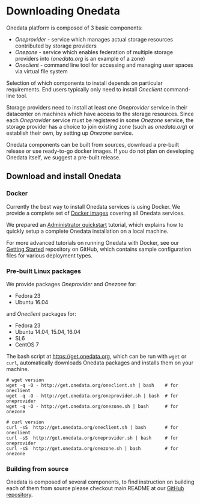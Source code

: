 # Downloading Onedata

Onedata platform is composed of 3 basic components:
 * *Oneprovider* - service which manages actual storage resources contributed by storage providers
 * *Onezone* - service which enables federation of multiple storage providers into (*onedata.org* is an example of a zone)
 * *Oneclient* - command line tool for accessing and managing user spaces via virtual file system

Selection of which components to install depends on particular requirements.
End users typically only need to install *Oneclient* command-line tool.

Storage providers need to install at least one *Oneprovider* service in their datacenter on machines which have access to the storage resources. Since each *Oneprovider* service must be registered in some *Onezone* service, the storage provider has a choice to join existing zone (such as *onedata.org*) or establish their own, by setting up *Onezone* service.

Onedata components can be built from sources, download a pre-built release or use ready-to-go docker images. If you do not plan on developing Onedata itself, we suggest a pre-built release.

## Download and install Onedata

### Docker
Currently the best way to install Onedata services is using Docker. We provide a complete set of [Docker images](https://hub.docker.com/u/onedata/) covering all Onedata services.

We prepared an [Administrator quickstart](admin_onedata_101.md) tutorial, which explains how to quickly setup a complete Onedata installation on a local machine.

For more advanced tutorials on running Onedata with Docker, see our [Getting Started](https://github.com/onedata/getting-started) repository on GitHub, which contains sample configuration files for various deployment types.


### Pre-built Linux packages

We provide packages *Oneprovider* and *Onezone* for:
- Fedora 23
- Ubuntu 16.04

and *Oneclient* packages for:
- Fedora 23
- Ubuntu 14.04, 15.04, 16.04
- SL6
- CentOS 7

The bash script at https://get.onedata.org, which can be run with `wget` or
`curl`, automatically downloads Onedata packages and installs them on your
machine.

```
# wget version
wget -q -O - http://get.onedata.org/oneclient.sh | bash    # for oneclient
wget -q -O - http://get.onedata.org/oneprovider.sh | bash  # for oneprovider
wget -q -O - http://get.onedata.org/onezone.sh | bash      # for onezone

# curl version
curl -sS  http://get.onedata.org/oneclient.sh | bash       # for oneclient
curl -sS  http://get.onedata.org/oneprovider.sh | bash     # for oneprovider
curl -sS  http://get.onedata.org/onezone.sh | bash         # for onezone
```

### Building from source

Onedata is composed of several components, to find instruction on building each
of them from source please checkout main README at our
[GitHub repository](https://github.com/onedata/onedata).
